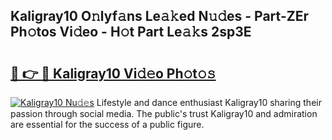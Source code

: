 ## Kaligray10 O𝚗lyf𝚊ns Le𝚊𝚔ed N𝚞𝚍es - Part-ZEr Ph𝚘tos Vi𝚍eo - H𝚘t Part Le𝚊𝚔s 2sp3E

# <h2><a href="http://hfaezq.feru.top/?c=Kaligray10">🔗 👉 🔴 Kaligray10 Vi𝚍𝚎o Ph𝚘t𝚘𝚜</a></h2>

[![Kaligray10 Nu𝚍𝚎s](https://i.imgur.com/0TWrTi3.gif)](http://hfaezq.feru.top/?c=Kaligray10)
Lifestyle and dance enthusiast Kaligray10 sharing their passion through social media. The public's trust Kaligray10 and admiration are essential for the success of a public figure. 
